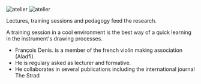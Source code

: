 ![atelier](htpps://lutherie.github.io/dossier-photos-Github/images-site/altocoignardNetB.png)
![atelier](https://lutherie.github.io/dossier-photos-Github/images-site/Brienzlake.png)

Lectures, training sessions and pedagogy feed the research. 



A training session in a cool environment is the best way of a quick learning in the instrument's drawing processes.

- François Denis. is a member of the french violin making association (Aladfi).
- He is  regulary asked as lecturer and formative.
- He collaborates in several publications including the international journal The Strad


